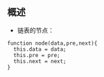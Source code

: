 ## 概述

* 链表的节点：

``` 
function node(data,pre,next){
  this.data = data;
  this.pre = pre;
  this.next = next;
}

```
